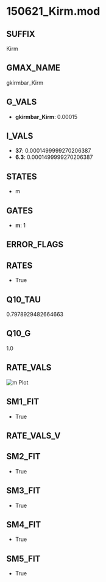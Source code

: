 # 150621_Kirm.mod

## SUFFIX

Kirm

## GMAX_NAME

gkirmbar_Kirm

## G_VALS

- **gkirmbar_Kirm**: 0.00015

## I_VALS

- **37**: 0.0001499999270206387
- **6.3**: 0.0001499999270206387

## STATES

- m

## GATES

- **m**: 1

## ERROR_FLAGS


## RATES

- True

## Q10_TAU

0.7978929482664663

## Q10_G

1.0

## RATE_VALS

![m Plot](/Users/pbozelos/Dropbox/icg-Chai-Panos/supermodels/output_markdown_files/K/150621_Kirm.mod/images/m.png)

## SM1_FIT

- True

## RATE_VALS_V

## SM2_FIT

- True

## SM3_FIT

- True

## SM4_FIT

- True

## SM5_FIT

- True

